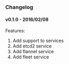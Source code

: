 ### Changelog

#### v0.1.0 - 2016/02/08
Features:
1. Add support to services
2. Add etcd2 service
3. Add flannel service
4. Add fleet service

